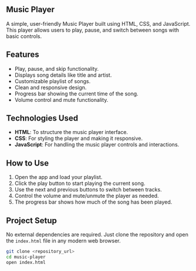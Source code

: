 ## Music Player

A simple, user-friendly Music Player built using HTML, CSS, and JavaScript. This player allows users to play, pause, and switch between songs with basic controls.

## Features

- Play, pause, and skip functionality.
- Displays song details like title and artist.
- Customizable playlist of songs.
- Clean and responsive design.
- Progress bar showing the current time of the song.
- Volume control and mute functionality.

## Technologies Used

- **HTML**: To structure the music player interface.
- **CSS**: For styling the player and making it responsive.
- **JavaScript**: For handling the music player controls and interactions.

## How to Use

1. Open the app and load your playlist.
2. Click the play button to start playing the current song.
3. Use the next and previous buttons to switch between tracks.
4. Control the volume and mute/unmute the player as needed.
5. The progress bar shows how much of the song has been played.

## Project Setup

No external dependencies are required. Just clone the repository and open the `index.html` file in any modern web browser.

```bash
git clone <repository_url>
cd music-player
open index.html
```
